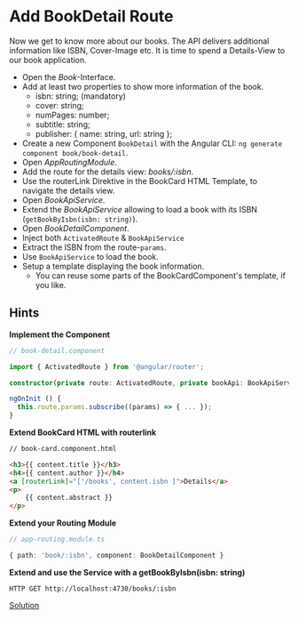 # Add BookDetail Route
Now we get to know more about our books.
The API delivers additional information like ISBN, Cover-Image etc.
It is time to spend a Details-View to our book application.

- Open the _Book_-Interface.
- Add at least two properties to show more information of the book.
    - isbn: string; (mandatory)
    - cover: string;
    - numPages: number;
    - subtitle: string;
    - publisher: { name: string, url: string };
- Create a new Component `BookDetail` with the Angular CLI: `ng generate component book/book-detail`.
- Open _AppRoutingModule_.
- Add the route for the details view: _books/:isbn_.
- Use the routerLink Direktive in the BookCard HTML Template, to navigate the details view.
- Open _BookApiService_.
- Extend the _BookApiService_ allowing to load a book with its ISBN (`getBookByIsbn(isbn: string)`).
- Open _BookDetailComponent_.
- Inject both `ActivatedRoute` & `BookApiService`
- Extract the ISBN from the route-`params`.
- Use `BookApiService` to load the book.
- Setup a template displaying the book information.
    - You can reuse some parts of the BookCardComponent's template, if you like.
## Hints

**Implement the Component**

```typescript
// book-detail.component

import { ActivatedRoute } from '@angular/router';

constructor(private route: ActivatedRoute, private bookApi: BookApiService) { }
```

```typescript
ngOnInit () {
  this.route.params.subscribe((params) => { ... });
}
```

**Extend BookCard HTML with routerlink**

```html
// book-card.component.html

<h3>{{ content.title }}</h3>
<h4>{{ content.author }}</h4>
<a [routerLink]="['/books', content.isbn ]">Details</a>
<p>
    {{ content.abstract }}
</p>
```


**Extend your Routing Module**

```ts
// app-routing.module.ts

{ path: 'book/:isbn', component: BookDetailComponent }
```

**Extend and use the Service with a getBookByIsbn(isbn: string)**
```
HTTP GET http://localhost:4730/books/:isbn
```


[Solution](https://stackblitz.com/github/workshops-de/angular-workshop/tree/solve--add-BookDetail-route)
